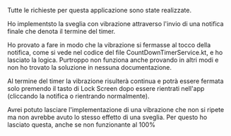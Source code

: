 Tutte le richieste per questa applicazione sono state realizzate.

Ho implementsto la sveglia con vibrazione attraverso l'invio di una notifica finale che denota il termine del timer. 

Ho provato a fare in modo che la vibrazione si fermasse al tocco della notifica, come si vede nel codice del file CountDownTimerService.kt, e ho lasciato la logica. 
Purtroppo non funziona anche provando in altri modi e non ho trovato la soluzione in nessuna documentazione. 

Al termine del timer la vibrazione risulterà continua e potrà essere fermata solo premendo il tasto di Lock Screen dopo essere rientrati nell'app (cliccando la notifica o rientrando normalmente).

Avrei potuto lasciare l'implementazione di una vibrazione che non si ripete ma non avrebbe avuto lo stesso effetto di una sveglia. Per questo ho lasciato questa, anche se non funzionante al 100%
